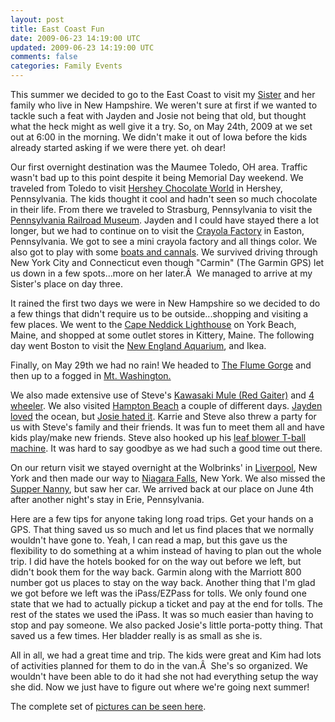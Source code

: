 ```yaml
---           
layout: post
title: East Coast Fun
date: 2009-06-23 14:19:00 UTC
updated: 2009-06-23 14:19:00 UTC
comments: false
categories: Family Events
---
```

This summer we decided to go to the East Coast to visit my [Sister](http://www.flickr.com/photos/kevinminnis/3599984670/in/set-72157619309504192/) and her family who live in New Hampshire. We weren't sure at first if we wanted to tackle such a feat with Jayden and Josie not being that old, but thought what the heck might as well give it a try. So, on May 24th, 2009 at we set out at 6:00 in the morning. We didn't make it out of Iowa before the kids already started asking if we were there yet. oh dear!

Our first overnight destination was the Maumee Toledo, OH area. Traffic wasn't bad up to this point despite it being Memorial Day weekend. We traveled from Toledo to visit [Hershey Chocolate World](http://www.flickr.com/photos/kevinminnis/3599931118/in/set-72157619309504192/) in Hershey, Pennsylvania. The kids thought it cool and hadn't seen so much chocolate in their life. From there we traveled to Strasburg, Pennsylvania to visit the [Pennsylvania Railroad Museum](http://www.flickr.com/photos/29657811@N00/3599938676). Jayden and I could have stayed there a lot longer, but we had to continue on to visit the [Crayola Factory](http://www.flickr.com/photos/kevinminnis/3599953394/in/set-72157619309504192/) in Easton, Pennsylvania. We got to see a mini crayola factory and all things color. We also got to play with some [boats and cannals](http://www.flickr.com/photos/kevinminnis/3599149471/in/set-72157619309504192/). We survived driving through New York City and Connecticut even though "Carmin" (The Garmin GPS) let us down in a few spots...more on her later.Â  We managed to arrive at my Sister's place on day three.

It rained the first two days we were in New Hampshire so we decided to do a few things that didn't require us to be outside...shopping and visiting a few places. We went to the [Cape Neddick Lighthouse](http://www.flickr.com/photos/kevinminnis/3599963344/in/set-72157619309504192/) on York Beach, Maine, and shopped at some outlet stores in Kittery, Maine. The following day went Boston to visit the [New England Aquarium](http://www.flickr.com/photos/kevinminnis/3599969066/in/set-72157619309504192/), and Ikea.

Finally, on May 29th we had no rain! We headed to [The Flume Gorge](http://www.flickr.com/photos/kevinminnis/3599166529/in/set-72157619309504192/) and then up to a fogged in [Mt. Washington.](http://www.flickr.com/photos/kevinminnis/3600004410/in/set-72157619309504192/)

We also made extensive use of Steve's [Kawasaki Mule (Red Gaiter)](http://www.flickr.com/photos/kevinminnis/3600021722/in/set-72157619309504192/) and [4 wheeler](http://www.flickr.com/photos/kevinminnis/3599248109/in/set-72157619309504192/). We also visited [Hampton Beach](http://www.flickr.com/photos/kevinminnis/3599217827/in/set-72157619309504192/) a couple of different days. [Jayden loved](http://www.flickr.com/photos/kevinminnis/3600035530/in/set-72157619309504192/) the ocean, but [Josie hated it](http://www.flickr.com/photos/kevinminnis/3600033520/in/set-72157619309504192/). Karrie and Steve also threw a party for us with Steve's family and their friends. It was fun to meet them all and have kids play/make new friends. Steve also hooked up his [leaf blower T-ball machine](http://www.flickr.com/photos/kevinminnis/3600077584/in/set-72157619309504192/). It was hard to say goodbye as we had such a good time out there.

On our return visit we stayed overnight at the Wolbrinks' in [Liverpool](http://www.flickr.com/photos/kevinminnis/3600033689/in/set-72157619309504192/), New York and then made our way to [Niagara Falls](http://www.flickr.com/photos/kevinminnis/3600046227/in/set-72157619309504192/), New York. We also missed the[ Supper Nanny](http://www.flickr.com/photos/kevinminnis/3600850470/in/set-72157619309504192/), but saw her car. We arrived back at our place on June 4th after another night's stay in Erie, Pennsylvania.

Here are a few tips for anyone taking long road trips. Get your hands on a GPS. That thing saved us so much and let us find places that we normally wouldn't have gone to. Yeah, I can read a map, but this gave us the flexibility to do something at a whim instead of having to plan out the whole trip. I did have the hotels booked for on the way out before we left, but didn't book them for the way back. Garmin along with the Marriott 800 number got us places to stay on the way back. Another thing that I'm glad we got before we left was the iPass/EZPass for tolls. We only found one state that we had to actually pickup a ticket and pay at the end for tolls. The rest of the states we used the iPass. It was so much easier than having to stop and pay someone. We also packed Josie's little porta-potty thing. That saved us a few times. Her bladder really is as small as she is.

All in all, we had a great time and trip. The kids were great and Kim had lots of activities planned for them to do in the van.Â  She's so organized. We wouldn't have been able to do it had she not had everything setup the way she did. Now we just have to figure out where we're going next summer!

The complete set of [pictures can be seen here](http://www.flickr.com/photos/kevinminnis/sets/72157619309504192/).
